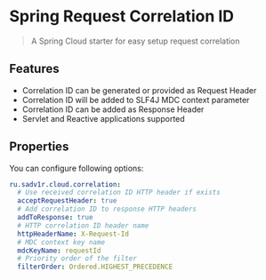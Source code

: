 # Spring Request Correlation ID

> A Spring Cloud starter for easy setup request correlation

## Features

* Correlation ID can be generated or provided as Request Header
* Correlation ID will be added to SLF4J MDC context parameter
* Correlation ID can be added as Response Header
* Servlet and Reactive applications supported

## Properties

You can configure following options:

```yaml
ru.sadv1r.cloud.correlation:
  # Use received correlation ID HTTP header if exists
  acceptRequestHeader: true
  # Add correlation ID to response HTTP headers
  addToResponse: true
  # HTTP correlation ID header name
  httpHeaderName: X-Request-Id
  # MDC context key name
  mdcKeyName: requestId
  # Priority order of the filter
  filterOrder: Ordered.HIGHEST_PRECEDENCE
```